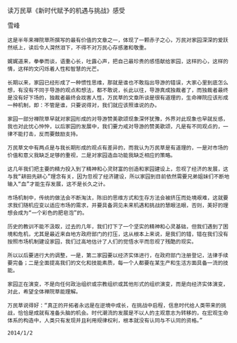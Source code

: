 读万民草《新时代赋予的机遇与挑战》感受

雪峰


    这是半年来禅院草所撰写的最有价值的文章之一，体现了一颗赤子之心，万民对家园深深的爱跃然纸上，读后令人潸然泪下，不得不对万民心存感激和敬重。

    娓娓道来，拳拳而谈，语重心长，吐露心声，把自己最珍贵的感悟献给家园，这样的心，这样的情，这样的文闪烁着人性和智慧的光芒。

    长期以来，家园已经形成了一种惯性思维，那就是谁也不敢指出导游的错误，大家心里到底怎么想，有没有不同于导游的观点和想法，都不敢说，长此以往，导游真成独裁者了，而独裁者最终是没有好下场的，独裁者最终会戕害人性，万民草的文章所谈是很有道理的，生命禅院应该形成一种机制，即：不管是谁，只要说得对，我们就应该照谁说的办。

    家园一部分禅院草早就对家园形成的对导游赞美歌颂现象深怀犹豫，外界对此现象也早就反感，我也对此忧心忡忡，以后家园的发展中，我们要力戒对导游的赞美歌颂，凡是有不同观点的，一律不能打击，反而要鼓励支持。

    万民草文中有两点是与我长期形成的观点有差异的，而我认为万民草是有道理的，一是对市场的价值和意义我缺乏足够的重视，二是对家园造血功能我缺乏相应的策略。

    这几年我们把主要的精力投入到了精神和心灵财富的创造和家园建设上，忽视了经济的发展，这与我“耕田先耕心”理念有关，因为忽视了经济建设，所以家园到目前依然需要兄弟姐妹们不断地输入“血”才能生存发展，这不是长久之计。

    市场机制中，传统的做法会不断淘汰，陈旧的思维方式和生存方法会被挤压而处境艰难，这就要求我们随机应变以适应市场的需求，并要具备洞见未来机遇和挑战的慧眼法眼，否则，美好的理想会成为“一个彩色的肥皂泡”的。

    历史的教训不能不汲取，过去的几年，我们打下了一个坚实的精神和心灵基础，但我们遇到了困境和危机，尤其是最近来自地方政府部门的打压，这从根本上来说，是我们的错，错在我们没有按照市场机制建设家园，我们过高地估计了人们的觉悟水平而忽视了残酷的现实。

    所以以后要进行大的调整，一是，第二家园要以经济实体进行，在政府部门注册登记，法律手续要完备；二是全面提高我们的文化和技能素质，每一个人都要在某生产和生活方面具备一流的技能。

    家园正在演变，不是向任何政治组织或宗教组织或其他形式的组织演变，而是向经济实体演变，对此，希望全体禅院草能理解。

    万民草说得好：“真正的开拓者永远是在逆境中成长，在挑战中启程，信息时代给人类带来的挑战，恰恰是成就有准备头脑的机会。时代潮流的发展是不以人的主观意志为转移的，在宏观生命体系的构造中，人类只有发现并且利用规律权利，根本就没有认同与不认同的资格。”

    2014/1/2



